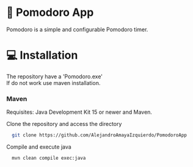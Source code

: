
# 🍅 Pomodoro App

Pomodoro is a simple and configurable Pomodoro timer.


# 💻 Installation

The repository have a 'Pomodoro.exe' \
If do not work use maven installation.

### Maven

Requisites: Java Development Kit 15 or newer and Maven.

Clone the repository and access the directory
```bash
  git clone https://github.com/AlejandroAmayaIzquierdo/PomodoroApp
```
Compile and execute java
```bash
  mvn clean compile exec:java
```


